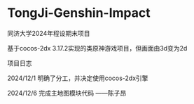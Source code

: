 # TongJi-Genshin-Impact
同济大学2024年程设期末项目

基于cocos-2dx 3.17.2实现的类原神游戏项目，但画面由3d变为2d

项目日志


2024/12/1
明确了分工，并决定使用cocos-2dx引擎

2024/12/6
完成主地图模块代码         ——陈子昂
